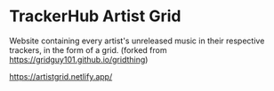 # TrackerHub Artist Grid

Website containing every artist's unreleased music in their respective trackers, in the form of a grid. (forked from https://gridguy101.github.io/gridthing)

https://artistgrid.netlify.app/
